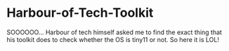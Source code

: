 # Harbour-of-Tech-Toolkit

SOOOOOO... Harbour of tech himself asked me to find the exact thing that his toolkit does to check whether the OS is tiny11 or not. So here it is LOL!
